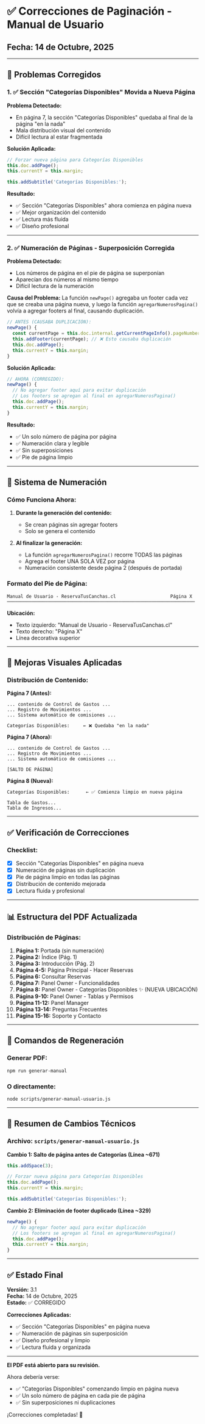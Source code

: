 # ✅ Correcciones de Paginación - Manual de Usuario

## Fecha: 14 de Octubre, 2025

---

## 🎯 Problemas Corregidos

### 1. ✅ Sección "Categorías Disponibles" Movida a Nueva Página

**Problema Detectado:**
- En página 7, la sección "Categorías Disponibles" quedaba al final de la página "en la nada"
- Mala distribución visual del contenido
- Difícil lectura al estar fragmentada

**Solución Aplicada:**
```javascript
// Forzar nueva página para Categorías Disponibles
this.doc.addPage();
this.currentY = this.margin;

this.addSubtitle('Categorías Disponibles:');
```

**Resultado:**
- ✅ Sección "Categorías Disponibles" ahora comienza en página nueva
- ✅ Mejor organización del contenido
- ✅ Lectura más fluida
- ✅ Diseño profesional

---

### 2. ✅ Numeración de Páginas - Superposición Corregida

**Problema Detectado:**
- Los números de página en el pie de página se superponían
- Aparecían dos números al mismo tiempo
- Difícil lectura de la numeración

**Causa del Problema:**
La función `newPage()` agregaba un footer cada vez que se creaba una página nueva, y luego la función `agregarNumerosPagina()` volvía a agregar footers al final, causando duplicación.

```javascript
// ANTES (CAUSABA DUPLICACIÓN):
newPage() {
  const currentPage = this.doc.internal.getCurrentPageInfo().pageNumber;
  this.addFooter(currentPage); // ❌ Esto causaba duplicación
  this.doc.addPage();
  this.currentY = this.margin;
}
```

**Solución Aplicada:**
```javascript
// AHORA (CORREGIDO):
newPage() {
  // No agregar footer aquí para evitar duplicación
  // Los footers se agregan al final en agregarNumerosPagina()
  this.doc.addPage();
  this.currentY = this.margin;
}
```

**Resultado:**
- ✅ Un solo número de página por página
- ✅ Numeración clara y legible
- ✅ Sin superposiciones
- ✅ Pie de página limpio

---

## 📄 Sistema de Numeración

### Cómo Funciona Ahora:

1. **Durante la generación del contenido:**
   - Se crean páginas sin agregar footers
   - Solo se genera el contenido

2. **Al finalizar la generación:**
   - La función `agregarNumerosPagina()` recorre TODAS las páginas
   - Agrega el footer UNA SOLA VEZ por página
   - Numeración consistente desde página 2 (después de portada)

### Formato del Pie de Página:

```
Manual de Usuario - ReservaTusCanchas.cl                    Página X
─────────────────────────────────────────────────────────────────────
```

**Ubicación:**
- Texto izquierdo: "Manual de Usuario - ReservaTusCanchas.cl"
- Texto derecho: "Página X"
- Línea decorativa superior

---

## 🎨 Mejoras Visuales Aplicadas

### Distribución de Contenido:

**Página 7 (Antes):**
```
... contenido de Control de Gastos ...
... Registro de Movimientos ...
... Sistema automático de comisiones ...

Categorías Disponibles:     ← ❌ Quedaba "en la nada"
```

**Página 7 (Ahora):**
```
... contenido de Control de Gastos ...
... Registro de Movimientos ...
... Sistema automático de comisiones ...

[SALTO DE PÁGINA]
```

**Página 8 (Nueva):**
```
Categorías Disponibles:      ← ✅ Comienza limpio en nueva página

Tabla de Gastos...
Tabla de Ingresos...
```

---

## ✅ Verificación de Correcciones

### Checklist:

- [x] Sección "Categorías Disponibles" en página nueva
- [x] Numeración de páginas sin duplicación
- [x] Pie de página limpio en todas las páginas
- [x] Distribución de contenido mejorada
- [x] Lectura fluida y profesional

---

## 📊 Estructura del PDF Actualizada

### Distribución de Páginas:

1. **Página 1:** Portada (sin numeración)
2. **Página 2:** Índice (Pág. 1)
3. **Página 3:** Introducción (Pág. 2)
4. **Página 4-5:** Página Principal - Hacer Reservas
5. **Página 6:** Consultar Reservas
6. **Página 7:** Panel Owner - Funcionalidades
7. **Página 8:** Panel Owner - Categorías Disponibles ✨ (NUEVA UBICACIÓN)
8. **Página 9-10:** Panel Owner - Tablas y Permisos
9. **Página 11-12:** Panel Manager
10. **Página 13-14:** Preguntas Frecuentes
11. **Página 15-16:** Soporte y Contacto

---

## 🔄 Comandos de Regeneración

### Generar PDF:
```bash
npm run generar-manual
```

### O directamente:
```bash
node scripts/generar-manual-usuario.js
```

---

## 📝 Resumen de Cambios Técnicos

### Archivo: `scripts/generar-manual-usuario.js`

**Cambio 1: Salto de página antes de Categorías (Línea ~671)**
```javascript
this.addSpace(3);

// Forzar nueva página para Categorías Disponibles
this.doc.addPage();
this.currentY = this.margin;

this.addSubtitle('Categorías Disponibles:');
```

**Cambio 2: Eliminación de footer duplicado (Línea ~329)**
```javascript
newPage() {
  // No agregar footer aquí para evitar duplicación
  // Los footers se agregan al final en agregarNumerosPagina()
  this.doc.addPage();
  this.currentY = this.margin;
}
```

---

## ✅ Estado Final

**Versión:** 3.1  
**Fecha:** 14 de Octubre, 2025  
**Estado:** ✅ CORREGIDO

**Correcciones Aplicadas:**
- ✅ Sección "Categorías Disponibles" en página nueva
- ✅ Numeración de páginas sin superposición
- ✅ Diseño profesional y limpio
- ✅ Lectura fluida y organizada

---

**El PDF está abierto para su revisión.**

Ahora debería verse:
- ✅ "Categorías Disponibles" comenzando limpio en página nueva
- ✅ Un solo número de página en cada pie de página
- ✅ Sin superposiciones ni duplicaciones

¡Correcciones completadas! 🎉


